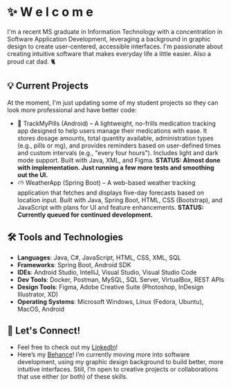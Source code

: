 # ✨️ W e l c o m e 

I'm a recent MS graduate in Information Technology with a concentration in Software Application Development, leveraging a background in graphic design to create user-centered, accessible interfaces. I'm passionate about creating intuitive software that makes everyday life a little easier. Also a proud cat dad. 🐈

## 💡 Current Projects

At the moment, I'm just updating some of my student projects so they can look more professional and have better code:
- 💊 TrackMyPills (Android) – A lightweight, no-frills medication tracking app designed to help users manage their medications with ease. It stores dosage amounts, total quantity available, administration types (e.g., pills or mg), and provides reminders based on user-defined times and custom intervals (e.g., "every four hours"). Includes light and dark mode support. Built with Java, XML, and Figma.
**STATUS: Almost done with implementation. Just running a few more tests and smoothing out the UI.** 
- ⛅ WeatherApp (Spring Boot) – A web-based weather tracking application that fetches and displays five-day forecasts based on location input. Built with Java, Spring Boot, HTML, CSS (Bootstrap), and JavaScript with plans for UI and feature enhancements.
**STATUS: Currently queued for continued development.**

## 🛠 Tools and Technologies

- **Languages**: Java, C#, JavaScript, HTML, CSS, XML, SQL
- **Frameworks**: Spring Boot, Android SDK
- **IDEs**: Android Studio, IntelliJ, Visual Studio, Visual Studio Code
- **Dev Tools**: Docker, Postman, MySQL, SQL Server, VirtualBox, REST APIs
- **Design Tools**: Figma, Adobe Creative Suite (Photoshop, InDesign Illustrator, XD)
- **Operating Systems**: Microsoft Windows, Linux (Fedora, Ubuntu), MacOS, Android

## 🤝 Let's Connect!
- Feel free to check out my [LinkedIn](https://www.linkedin.com/in/ntpinckney)!
- Here’s my [Behance](https://www.behance.net/ntpinckneydesigns)! I’m currently moving more into software development, using my graphic design background to build better, more intuitive interfaces. Still, I’m open to creative projects or collaborations that use either (or both) of these skills.

